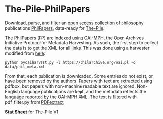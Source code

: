 # The-Pile-PhilPapers

Download, parse, and filter an open access collection of philosophy publications [PhilPapers](https://philpapers.org/), data-ready for [The-Pile](https://github.com/EleutherAI/The-Pile).

The PhilPapers (PP) are indexed using [OAI-MPH](https://www.openarchives.org/pmh/), the Open Archives Initiative Protocol for Metadata Harvesting. As such, the first step to collect the data is to get the XML for all links. This was done using a harvester modified from [here](https://raw.githubusercontent.com/vphill/pyoaiharvester/master/pyoaiharvest.py):

    python pyoaiharvest.py -l https://philarchive.org/oai.pl -o data/phil_meta.xml

From that, each publication is downloaded. Some entries do not exist, or have been removed by the authors. Papers with text are extracted using pdfbox, but papers with non-machine readable text are ignored. Non-English language publications are kept, and the metadata reflects the language reported by the OAI-MPH XML. The text is filtered with pdf_filter.py from [PDFextract](https://github.com/sdtblck/PDFextract)

[**Stat Sheet**](docs/PhilArchive.jsonl.md) for The-Pile V1